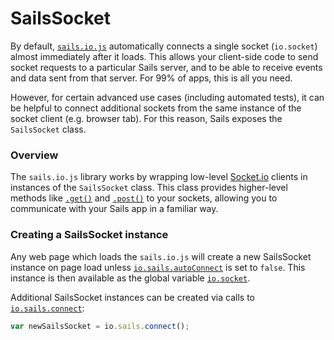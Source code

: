 # SailsSocket

By default, [`sails.io.js`](https://sailsjs.com/documentation/reference/web-sockets/socket-client) automatically connects a single socket (`io.socket`) almost immediately after it loads.  This allows your client-side code to send socket requests to a particular Sails server, and to be able to receive events and data sent from that server.  For 99% of apps, this is all you need.

However, for certain advanced use cases (including automated tests), it can be helpful to connect additional sockets from the same instance of the socket client (e.g. browser tab).  For this reason, Sails exposes the `SailsSocket` class.


### Overview

The `sails.io.js` library works by wrapping low-level [Socket.io](http://socket.io) clients in instances of the `SailsSocket` class.  This class provides higher-level methods like [`.get()`](https://sailsjs.com/documentation/reference/web-sockets/socket-client/io-socket-get) and [`.post()`](https://sailsjs.com/documentation/reference/web-sockets/socket-client/io-socket-post) to your sockets, allowing you to communicate with your Sails app in a familiar way.


### Creating a SailsSocket instance

Any web page which loads the `sails.io.js` will create a new SailsSocket instance on page load unless [`io.sails.autoConnect`](https://sailsjs.com/documentation/reference/web-sockets/socket-client/io-sails#?autoconnect) is set to `false`.  This instance is then available as the global variable [`io.socket`](https://sailsjs.com/documentation/reference/web-sockets/socket-client/io-socket).

Additional SailsSocket instances can be created via calls to [`io.sails.connect`](https://sailsjs.com/documentation/reference/web-sockets/socket-client/io-sails#?the-connect-method):

```javascript
var newSailsSocket = io.sails.connect();
```


<docmeta name="displayName" value="SailsSocket">
<docmeta name="pageType" value="class">
